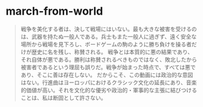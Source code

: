 # march-from-world
>戦争を美化する者は、決して戦場にはいない。最も大きな被害を受けるのは、武器を持たぬ一般人である。兵士もまた一般人に過ぎず、遠く安全な場所から戦場を見下ろし、ボードゲームの駒のように勝ち負けを操る者だけが歴史に名を残し、称賛される。
戦争とは本質的に悪の結果であり、それ自体が悪である。勝利は称賛されるべきものではなく、敗北したから被害者であるという理屈も誤りだ。戦争が始まった時点で、すべては悪であり、そこに善は存在しない。
だからこそ、この動画には政治的な意図はない。行進曲はヨーロッパにおけるクラシック文化の延長にあり、音楽的価値が高い。それを文化的な優劣や政治的・軍事的な主張に結びつけることは、私は断固として許さない。
